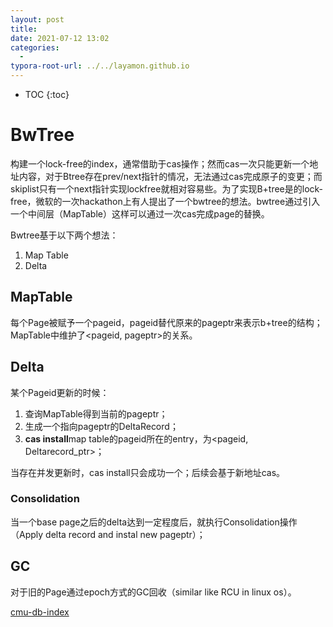 ```yaml
---
layout: post
title: 
date: 2021-07-12 13:02
categories:
  -
typora-root-url: ../../layamon.github.io
---
```

* TOC
{:toc}
# BwTree

构建一个lock-free的index，通常借助于cas操作；然而cas一次只能更新一个地址内容，对于Btree存在prev/next指针的情况，无法通过cas完成原子的变更；而skiplist只有一个next指针实现lockfree就相对容易些。为了实现B+tree是的lock-free，微软的一次hackathon上有人提出了一个bwtree的想法。bwtree通过引入一个中间层（MapTable）这样可以通过一次cas完成page的替换。

Bwtree基于以下两个想法：

1. Map Table
2. Delta

## MapTable

每个Page被赋予一个pageid，pageid替代原来的pageptr来表示b+tree的结构；MapTable中维护了<pageid, pageptr>的关系。

## Delta

某个Pageid更新的时候：

1. 查询MapTable得到当前的pageptr；
2. 生成一个指向pageptr的DeltaRecord；
3. **cas install**map table的pageid所在的entry，为<pageid, Deltarecord_ptr>；

当存在并发更新时，cas install只会成功一个；后续会基于新地址cas。

### Consolidation

当一个base page之后的delta达到一定程度后，就执行Consolidation操作（Apply delta record and instal new pageptr）；

## GC

对于旧的Page通过epoch方式的GC回收（similar like RCU in linux os）。

[cmu-db-index](https://15721.courses.cs.cmu.edu/spring2019/slides/07-oltpindexes1.pdf)
